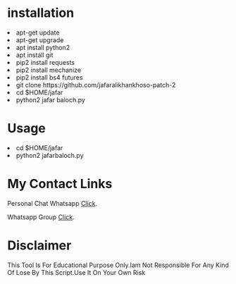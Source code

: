 
<h1>installation</h1>
    <li>apt-get update</li>
    <li>apt-get upgrade</li>
    <li>apt install python2</li>
    <li>apt install git</li>
    <li>pip2 install requests</li>
    <li>pip2 install mechanize</li>
    <li>pip2 install bs4 futures</li>
    <li>git clone https://github.com/jafaralikhankhoso-patch-2</li>
    <li>cd $HOME/jafar</li>
    <li>python2 jafar baloch.py</li>
</ul>
<h1>Usage</h1>
<li>cd $HOME/jafar</li>
<li>python2 jafarbaloch.py</li>
</ul>
<h1>My Contact Links</h1>
<p>Personal Chat Whatsapp <a href="https://bit.ly/3qANBWS" target="_blank">Click</a>.</p>
<p>Whatsapp Group <a href="https://chat.whatsapp.com/D3Q3WpXWWbv4klHfVGZ4JK" target="_blank">Click</a>.</p>
</ul>
<h1>Disclaimer</h1>
<p>This Tool Is For Educational Purpose Only.Iam Not Responsible For Any Kind Of Lose By This Script.Use It On Your Own Risk</p>
